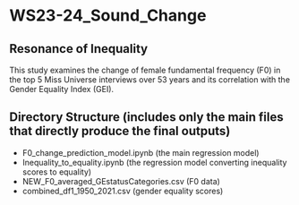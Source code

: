 # WS23-24_Sound_Change

## Resonance of Inequality 
This study examines the change of female fundamental frequency (F0) in the top 5 Miss Universe interviews over 53 years and its correlation with the Gender Equality Index (GEI). 

## Directory Structure (includes only the main files that directly produce the final outputs)
- F0_change_prediction_model.ipynb (the main regression model)
- Inequality_to_equality.ipynb (the regression model converting inequality scores to equality)
- NEW_F0_averaged_GEstatusCategories.csv (F0 data)
- combined_df1_1950_2021.csv (gender equality scores)
